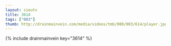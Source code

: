 ```yaml
--- 
layout: sieutv
title: 3614
tags: ["003"]
thumb: http://drainmainvein.com/media/videos/tmb/000/003/614/player.jpg
---
```

{% include drainmainvein key="3614" %} 
